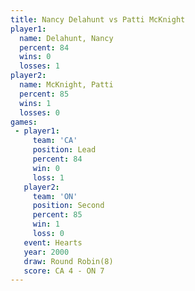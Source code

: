 ```yaml
---
title: Nancy Delahunt vs Patti McKnight
player1:               
  name: Delahunt, Nancy
  percent: 84          
  wins: 0              
  losses: 1            
player2:               
  name: McKnight, Patti
  percent: 85          
  wins: 1              
  losses: 0            
games:
 - player1:        
     team: 'CA'    
     position: Lead
     percent: 84   
     win: 0        
     loss: 1       
   player2:          
     team: 'ON'      
     position: Second
     percent: 85     
     win: 1          
     loss: 0         
   event: Hearts       
   year: 2000          
   draw: Round Robin(8)
   score: CA 4 - ON 7  
---
```

